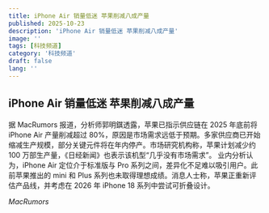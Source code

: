 ```yaml
---
title: iPhone Air 销量低迷 苹果削减八成产量
published: 2025-10-23
description: 'iPhone Air 销量低迷 苹果削减八成产量'
image: ''
tags: [科技频道]
category: '科技频道'
draft: false
lang: ''
---
```


## iPhone Air 销量低迷 苹果削减八成产量

据 MacRumors 报道，分析师郭明錤透露，苹果已指示供应链在 2025 年底前将 iPhone Air 产量削减超过 80%，原因是市场需求远低于预期。多家供应商已开始缩减生产规模，部分关键元件将在年内停产。市场研究机构称，苹果计划减少约 100 万部生产量，《日经新闻》也表示该机型“几乎没有市场需求”。
业内分析认为，iPhone Air 定位介于标准版与 Pro 系列之间，差异化不足难以吸引用户。此前苹果推出的 mini 和 Plus 系列也未取得理想成绩。消息人士称，苹果正重新评估产品线，并考虑在 2026 年 iPhone 18 系列中尝试可折叠设计。

*MacRumors*
